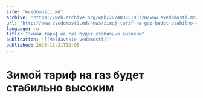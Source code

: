 ```yaml
---
site: "evedomosti.md"
archive: "https://web.archive.org/web/20240325103728/www.evedomosti.md/news/zimoj-tarif-na-gaz-budet-stabilno-vysokim"
url: "http://www.evedomosti.md/news/zimoj-tarif-na-gaz-budet-stabilno-vysokim"
language: ru
title: "Зимой тариф на газ будет стабильно высоким"
publication: '[[Moldavskie Vedomosti]]'
published: 2023-11-21T12:05
---
```


# Зимой тариф на газ будет стабильно высоким

